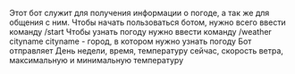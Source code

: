 Этот бот служит для получения информации о погоде, а так же для общения с ним.
Чтобы начать пользоваться ботом, нужно всего ввести команду /start
Чтобы узнать погоду нужно ввести команду /weather cityname
cityname - город, в котором нужно узнать погоду
Бот отправляет День недели, время, температуру сейчас, скорость ветра, максимальную и минимальную температуру
